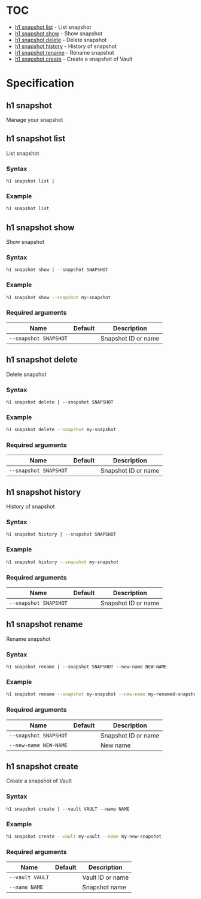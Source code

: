 # TOC

  * [h1 snapshot list](#h1-snapshot-list) - List snapshot
  * [h1 snapshot show](#h1-snapshot-show) - Show snapshot
  * [h1 snapshot delete](#h1-snapshot-delete) - Delete snapshot
  * [h1 snapshot history](#h1-snapshot-history) - History of snapshot
  * [h1 snapshot rename](#h1-snapshot-rename) - Rename snapshot
  * [h1 snapshot create](#h1-snapshot-create) - Create a snapshot of Vault


# Specification

## h1 snapshot

Manage your snapshot

## h1 snapshot list

List snapshot

### Syntax

```h1 snapshot list | ```

### Example

```bash
h1 snapshot list
```

## h1 snapshot show

Show snapshot

### Syntax

```h1 snapshot show | --snapshot SNAPSHOT```

### Example

```bash
h1 snapshot show --snapshot my-snapshot
```

### Required arguments

| Name | Default | Description |
| ---- | ------- | ----------- |
| ```--snapshot SNAPSHOT``` |  | Snapshot ID or name |

## h1 snapshot delete

Delete snapshot

### Syntax

```h1 snapshot delete | --snapshot SNAPSHOT```

### Example

```bash
h1 snapshot delete --snapshot my-snapshot
```

### Required arguments

| Name | Default | Description |
| ---- | ------- | ----------- |
| ```--snapshot SNAPSHOT``` |  | Snapshot ID or name |

## h1 snapshot history

History of snapshot

### Syntax

```h1 snapshot history | --snapshot SNAPSHOT```

### Example

```bash
h1 snapshot history --snapshot my-snapshot
```

### Required arguments

| Name | Default | Description |
| ---- | ------- | ----------- |
| ```--snapshot SNAPSHOT``` |  | Snapshot ID or name |

## h1 snapshot rename

Rename snapshot

### Syntax

```h1 snapshot rename | --snapshot SNAPSHOT --new-name NEW-NAME```

### Example

```bash
h1 snapshot rename --snapshot my-snapshot --new-name my-renamed-snapshot
```

### Required arguments

| Name | Default | Description |
| ---- | ------- | ----------- |
| ```--snapshot SNAPSHOT``` |  | Snapshot ID or name |
| ```--new-name NEW-NAME``` |  | New name |

## h1 snapshot create

Create a snapshot of Vault

### Syntax

```h1 snapshot create | --vault VAULT --name NAME```

### Example

```bash
h1 snapshot create --vault my-vault --name my-new-snapshot
```

### Required arguments

| Name | Default | Description |
| ---- | ------- | ----------- |
| ```--vault VAULT``` |  | Vault ID or name |
| ```--name NAME``` |  | Snapshot name |

